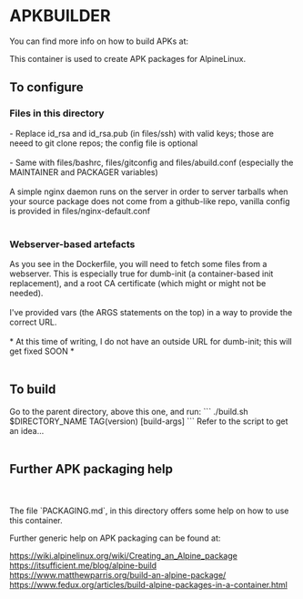 <H1>APKBUILDER</H1>You can find more info on how to build APKs at:
<br>

This container is used to create APK packages for AlpineLinux.

<H2>To configure</H2>
<H3>Files in this directory</H3>
- Replace id_rsa and id_rsa.pub (in files/ssh) with valid keys; those are neeed to git clone repos; the config file is optional<br><br>
- Same with files/bashrc, files/gitconfig and files/abuild.conf (especially the MAINTAINER and PACKAGER variables)
<br><br>
A simple nginx daemon runs on the server in order to server tarballs when your source package does not come from a github-like repo, vanilla config is provided in files/nginx-default.conf
<br><br>
<H3>Webserver-based artefacts</H3>
As you see in the Dockerfile, you will need to fetch some files from a webserver. This is especially true for dumb-init (a container-based init replacement), and a root CA certificate (which might or might not be needed).
<br><br>
I've provided vars (the ARGS statements on the top) in a way to provide the correct URL.
<br><br>
* At this time of writing, I do not have an outside URL for dumb-init; this will get fixed SOON *
<br><br>

<H2>To build</H2>
Go to the parent directory, above this one, and run:
```
./build.sh $DIRECTORY_NAME TAG(version) [build-args]
```
Refer to the script to get an idea...
<br><br>



<H2>Further APK packaging help</H2>
<br><br>
The file `PACKAGING.md`, in this directory offers some help on how to use this container.

Further generic help on APK packaging can be found at:

https://wiki.alpinelinux.org/wiki/Creating_an_Alpine_package <br>
https://itsufficient.me/blog/alpine-build <br>
https://www.matthewparris.org/build-an-alpine-package/ <br>
https://www.fedux.org/articles/build-alpine-packages-in-a-container.html <br>

<br><br>
